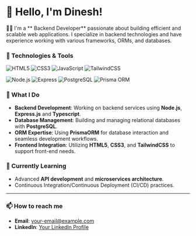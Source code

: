 # 👋 Hello, I'm Dinesh!

👨‍💻 I'm a ** Backend Developer** passionate about building efficient and scalable web applications. I specialize in backend technologies and have experience working with various frameworks, ORMs, and databases.


### 🔧 Technologies & Tools

![HTML5](https://img.shields.io/badge/-HTML5-E34F26?style=flat-square&logo=html5&logoColor=white)
![CSS3](https://img.shields.io/badge/-CSS3-1572B6?style=flat-square&logo=css3)
![JavaScript](https://img.shields.io/badge/-JavaScript-F7DF1E?style=flat-square&logo=javascript&logoColor=black)
![TailwindCSS](https://img.shields.io/badge/-TailwindCSS-38B2AC?style=flat-square&logo=tailwind-css&logoColor=white)

![Node.js](https://img.shields.io/badge/-Node.js-339933?style=flat-square&logo=Node.js&logoColor=white)
![Express](https://img.shields.io/badge/-Express-000000?style=flat-square&logo=express&logoColor=white)
![PostgreSQL](https://img.shields.io/badge/-PostgreSQL-336791?style=flat-square&logo=postgresql&logoColor=white)
![Prisma ORM](https://img.shields.io/badge/-Prisma-2D3748?style=flat-square&logo=prisma&logoColor=white)

### 💼 What I Do
- **Backend Development**: Working on backend services using **Node.js**,  **Express.js** and **Typescript**.
- **Database Management**: Building and managing relational databases with **PostgreSQL**.
- **ORM Expertise**: Using **PrismaORM** for database interaction and seamless development workflows.
- **Frontend Integration**: Utilizing **HTML5**, **CSS3**, and **TailwindCSS** to support front-end needs.


### 🌱 Currently Learning
- Advanced **API development** and **microservices architecture**.
- Continuous Integration/Continuous Deployment (CI/CD) practices.

---

### 📫 How to reach me
- **Email**: [your-email@example.com](mailto:dineshkhawas123@gmail.com)
- **LinkedIn**: [Your LinkedIn Profile](https://www.linkedin.com/in/dinesh-khawas-062aa021b/)
